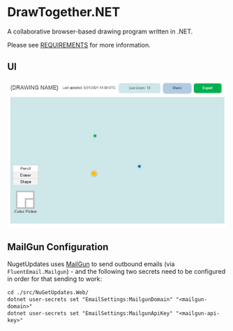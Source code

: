# DrawTogether.NET

A collaborative browser-based drawing program written in .NET.

Please see [REQUIREMENTS](docs/requirements.md) for more information.

## UI 
![DrawTogether.NET UI](/docs/images/paintarea-ui.png)

## MailGun Configuration

NugetUpdates uses [MailGun](https://mailgun.com/) to send outbound emails (via `FluentEmail.Mailgun`) - and the following two secrets need to be configured in order for that sending to work:

```shell
cd ./src/NuGetUpdates.Web/
dotnet user-secrets set "EmailSettings:MailgunDomain" "<mailgun-domain>"
dotnet user-secrets set "EmailSettings:MailgunApiKey" "<mailgun-api-key>"
```

